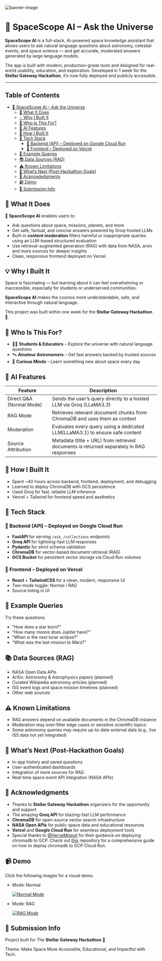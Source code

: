 ![banner-image](/media/banner.jpeg)

# 🌌 SpaceScope AI – Ask the Universe

**SpaceScope AI** is a full-stack, AI-powered space knowledge assistant that allows users to ask natural language questions about astronomy, celestial events, and space science — and get accurate, moderated answers generated by large language models.

The app is built with modern, production-grade tools and designed for real-world usability, education, and exploration. Developed in 1 week for the **Stellar Gateway Hackathon**, it’s now fully deployed and publicly accessible.

---

## Table of Contents <!-- omit in toc -->

- [🌌 SpaceScope AI – Ask the Universe](#-spacescope-ai--ask-the-universe)
  - [🚀 What It Does](#-what-it-does)
  - [💡 Why I Built It](#-why-i-built-it)
  - [🎯 Who Is This For?](#-who-is-this-for)
  - [🧠 AI Features](#-ai-features)
  - [🎉 How I Built It](#-how-i-built-it)
  - [🧠 Tech Stack](#-tech-stack)
    - [🧩 Backend (API) – Deployed on Google Cloud Run](#-backend-api--deployed-on-google-cloud-run)
    - [🎨 Frontend – Deployed on Vercel](#-frontend--deployed-on-vercel)
  - [🧪 Example Queries](#-example-queries)
  - [📚 Data Sources (RAG)](#-data-sources-rag)
  - [⚠️ Known Limitations](#️-known-limitations)
  - [🌠 What’s Next (Post-Hackathon Goals)](#-whats-next-post-hackathon-goals)
  - [🙌 Acknowledgments](#-acknowledgments)
  - [📹 Demo](#-demo)
  - [🏁 Submission Info](#-submission-info)

## 🚀 What It Does

🔭 **SpaceScope AI** enables users to:

- Ask questions about space, missions, planets, and more  
- Get safe, factual, and concise answers powered by Groq-hosted LLMs  
- Built-in **content moderation** filters harmful or inappropriate queries using an LLM-based structured evaluation
- Use retrieval-augmented generation (RAG) with data from NASA, arxiv and more sources for deeper insights
- Clean, responsive frontend deployed on Vercel

## 💡 Why I Built It

Space is fascinating — but learning about it can feel overwhelming or inaccessible, especially for students or underserved communities.  

**SpaceScope AI** makes the cosmos more understandable, safe, and interactive through natural language.

This project was built within one week for the **Stellar Gateway Hackathon 🚀**.

## 🎯 Who Is This For?

- 🧑‍🚀 **Students & Educators** – Explore the universe with natural language questions
- 🛰️ **Amateur Astronomers** – Get fast answers backed by trusted sources
- 🧠 **Curious Minds** – Learn something new about space every day

## 🧠 AI Features

| Feature                | Description                                                                 |
|------------------------|-----------------------------------------------------------------------------|
| Direct Q&A (Normal Mode) | Sends the user’s query directly to a hosted LLM via Groq (LLaMA3.3) |
| RAG Mode               | Retrieves relevant document chunks from ChromaDB and uses them as context   |
| Moderation             | Evaluates every query using a dedicated LLM(LLaMA3.1) to ensure safe content   |
| Source Attribution     | Metadata (title + URL) from retrieved documents is returned separately in RAG responses |

## 🎉 How I Built It

- Spent ~40 hours across backend, frontend, deployment, and debugging
- Learned to deploy ChromaDB with GCS persistence
- Used Groq for fast, reliable LLM inference
- Vercel + Tailwind for frontend speed and aesthetics

## 🧠 Tech Stack

### 🧩 Backend (API) – Deployed on Google Cloud Run

- **FastAPI** for serving `/ask`, `/collections` endpoints
- **Groq API** for lightning-fast LLM responses
- **Pydantic** for strict schema validation
- **ChromaDB** for vector-based document retrieval (RAG)
- **GCS Bucket** for persistent vector storage via Cloud Run volumes

### 🎨 Frontend – Deployed on Vercel

- **React** + **TailwindCSS** for a clean, modern, responsive UI
- Two-mode toggle: Normal / RAG
- Source listing in UI

## 🧪 Example Queries

Try these questions:

- “How does a star born?”
- “How many moons does Jupiter have?”
- “When is the next lunar eclipse?”
- “What was the last mission to Mars?”

## 📚 Data Sources (RAG)

- NASA Open Data APIs
- ArXiv: Astronomy & Astrophysics papers (planned)
- Curated Wikipedia astronomy articles (planned)
- ISS event logs and space mission timelines (planned)
- Other web sources

## ⚠️ Known Limitations

- RAG answers depend on available documents in the ChromaDB instance
- Moderation may over-filter edge cases or sensitive scientific topics
- Some astronomy queries may require up-to-date external data (e.g., live ISS data not yet integrated)

## 🌠 What’s Next (Post-Hackathon Goals)

- In-app history and saved questions
- User-authenticated dashboards
- Integration of more sources for RAG
- Real-time space event API integration (NASA APIs)

## 🙌 Acknowledgments

- Thanks to **Stellar Gateway Hackathon** organizers for the opportunity and support
- The amazing **Groq API** for blazing-fast LLM performance
- **ChromaDB** for open-source vector search infrastructure
- **NASA Open APIs** for public space data and educational resources
- **Vercel** and **Google Cloud Run** for seamless deployment tools
- Special thanks to [@HerveMignot](https://github.com/HerveMignot) for their guidance on deploying chromadb to GCP. Check out [this](https://github.com/HerveMignot/chromadb-on-gcp) repository for a comprehensive guide on how to deploy chromadb to GCP Cloud Run.

## 📹 Demo

Click the following images for a visual demo.

- Mode: Normal

  [![Normal Mode](/media/normal-mode.png)](/media/demo-mode-normal.mp4)

- Mode: RAG

  [![RAG Mode](/media/rag-mode.png)](/media/demo-mode-rag.mp4)

## 🏁 Submission Info

Project built for The **Stellar Gateway Hackathon** 🌠

Theme: Make Space More Accessible, Educational, and Impactful with Tech.
